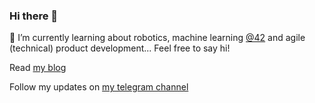 ### Hi there 👋

🌱 I’m currently learning about robotics, machine learning [@42](https://github.com/Zikt/42_21_school) and agile (technical) product development... Feel free to say hi!

Read [my blog](http://zikt.github.io/)

Follow my updates on [my telegram channel](https://t.me/Letsfuture)

<!--
**Zikt/Zikt** is a ✨ _special_ ✨ repository because its `README.md` (this file) appears on your GitHub profile.

Here are some ideas to get you started:

- 🔭 I’m currently working on ...
- 🌱 I’m currently learning ...
- 👯 I’m looking to collaborate on ...
- 🤔 I’m looking for help with ...
- 💬 Ask me about ...
- 📫 How to reach me: ...
- 😄 Pronouns: ...
- ⚡ Fun fact: ...
-->
